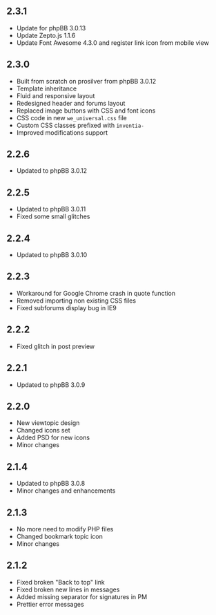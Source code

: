 2.3.1
-----

- Update for phpBB 3.0.13
- Update Zepto.js 1.1.6
- Update Font Awesome 4.3.0 and register link icon from mobile view


2.3.0
-----

- Built from scratch on prosilver from phpBB 3.0.12
- Template inheritance
- Fluid and responsive layout
- Redesigned header and forums layout
- Replaced image buttons with CSS and font icons
- CSS code in new `we_universal.css` file
- Custom CSS classes prefixed with `inventia-`
- Improved modifications support


2.2.6
-----

- Updated to phpBB 3.0.12


2.2.5
-----

- Updated to phpBB 3.0.11
- Fixed some small glitches


2.2.4
-----

- Updated to phpBB 3.0.10


2.2.3
-----

- Workaround for Google Chrome crash in quote function
- Removed importing non existing CSS files
- Fixed subforums display bug in IE9


2.2.2
-----

- Fixed glitch in post preview


2.2.1
-----

- Updated to phpBB 3.0.9


2.2.0
-----

- New viewtopic design
- Changed icons set
- Added PSD for new icons
- Minor changes


2.1.4
-----

- Updated to phpBB 3.0.8
- Minor changes and enhancements


2.1.3
-----

- No more need to modify PHP files
- Changed bookmark topic icon
- Minor changes


2.1.2
-----

- Fixed broken "Back to top" link
- Fixed broken new lines in messages
- Added missing separator for signatures in PM
- Prettier error messages
